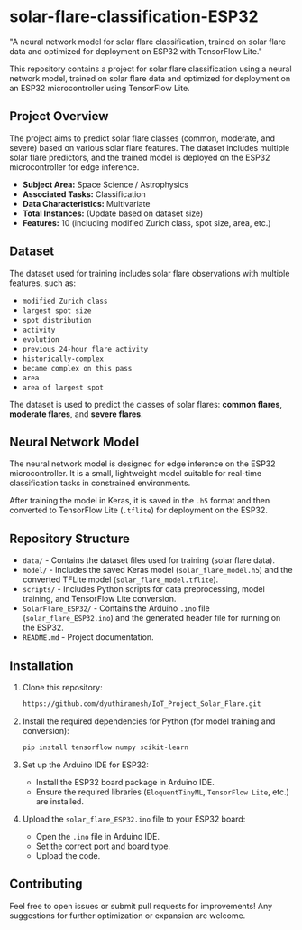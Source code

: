 # solar-flare-classification-ESP32

"A neural network model for solar flare classification, trained on solar flare data and optimized for deployment on ESP32 with TensorFlow Lite."

This repository contains a project for solar flare classification using a neural network model, trained on solar flare data and optimized for deployment on an ESP32 microcontroller using TensorFlow Lite.

## Project Overview

The project aims to predict solar flare classes (common, moderate, and severe) based on various solar flare features. The dataset includes multiple solar flare predictors, and the trained model is deployed on the ESP32 microcontroller for edge inference.

- **Subject Area:** Space Science / Astrophysics
- **Associated Tasks:** Classification
- **Data Characteristics:** Multivariate
- **Total Instances:** (Update based on dataset size)
- **Features:** 10 (including modified Zurich class, spot size, area, etc.)

## Dataset

The dataset used for training includes solar flare observations with multiple features, such as:
- `modified Zurich class`
- `largest spot size`
- `spot distribution`
- `activity`
- `evolution`
- `previous 24-hour flare activity`
- `historically-complex`
- `became complex on this pass`
- `area`
- `area of largest spot`

The dataset is used to predict the classes of solar flares: **common flares**, **moderate flares**, and **severe flares**.

## Neural Network Model

The neural network model is designed for edge inference on the ESP32 microcontroller. It is a small, lightweight model suitable for real-time classification tasks in constrained environments.

After training the model in Keras, it is saved in the `.h5` format and then converted to TensorFlow Lite (`.tflite`) for deployment on the ESP32.

## Repository Structure

- `data/` - Contains the dataset files used for training (solar flare data).
- `model/` - Includes the saved Keras model (`solar_flare_model.h5`) and the converted TFLite model (`solar_flare_model.tflite`).
- `scripts/` - Includes Python scripts for data preprocessing, model training, and TensorFlow Lite conversion.
- `SolarFlare_ESP32/` - Contains the Arduino `.ino` file (`solar_flare_ESP32.ino`) and the generated header file for running on the ESP32.
- `README.md` - Project documentation.

## Installation

1. Clone this repository:
   ```bash
   https://github.com/dyuthiramesh/IoT_Project_Solar_Flare.git
   ```
   
2. Install the required dependencies for Python (for model training and conversion):
   ```bash
   pip install tensorflow numpy scikit-learn
   ```

3. Set up the Arduino IDE for ESP32:
   - Install the ESP32 board package in Arduino IDE.
   - Ensure the required libraries (`EloquentTinyML`, `TensorFlow Lite`, etc.) are installed.

4. Upload the `solar_flare_ESP32.ino` file to your ESP32 board:
   - Open the `.ino` file in Arduino IDE.
   - Set the correct port and board type.
   - Upload the code.

## Contributing

Feel free to open issues or submit pull requests for improvements! Any suggestions for further optimization or expansion are welcome.